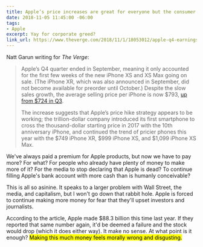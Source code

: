 ```yaml
---
title: Apple’s price increases are great for everyone but the consumer
date: 2018-11-05 11:45:00 -06:00
tags:
- Apple
excerpt: Yay for corporate greed?
link_url: https://www.theverge.com/2018/11/1/18053012/apple-q4-earnings-report-iphone-ipad-macbook-price-bump
---
```


Natt Garun writing for *The Verge*:

> Apple’s Q4 quarter ended in September, meaning it only accounted for the first few weeks of the new iPhone XS and XS Max going on sale. (The iPhone XR, which was also announced in September, did not become available for preorder until October.) Despite the slow sales growth, the average selling price per iPhone is now $793, [up from $724 in Q3](https://www.theverge.com/2018/7/31/17636608/apple-q3-earnings-2018-trillion-market-value).
>
> The increase suggests that Apple’s price hike strategy appears to be working; the trillion-dollar company introduced its first smartphone to cross the thousand-dollar starting price in 2017 with the 10th anniversary iPhone, and continued the trend of pricier phones this year with the $749 iPhone XR, $999 iPhone XS, and $1,099 iPhone XS Max.

We've always paid a premium for Apple products, but now we have to pay more? For what? For people who already have plenty of money to make more of it? For the media to stop declaring that Apple is dead? To continue filling Apple's bank account with more cash than is humanly conceivable?

This is all so asinine. It speaks to a larger problem with Wall Street, the media, and capitalism, but I won't go down that rabbit hole. Apple is forced to continue making more money for fear that they'll upset investors and journalists.

According to the article, Apple made $88.3 billion this time last year. If they reported that same number again, it'd be deemed a failure and the stock would drop (which it does either way). It make no sense. At what point is it enough? <mark>Making this much money feels morally wrong and disgusting.</mark>
